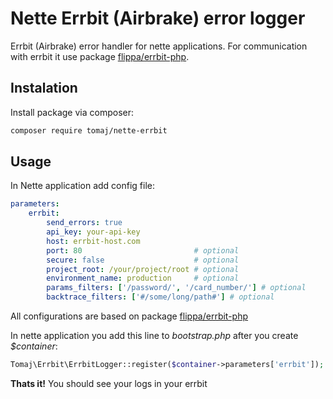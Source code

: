 Nette Errbit (Airbrake) error logger
===================================

Errbit (Airbrake) error handler for nette applications.
For communication with errbit it use package [flippa/errbit-php](https://github.com/flippa/errbit-php). 

Instalation
-----------

Install package via composer:

``` bash
composer require tomaj/nette-errbit
```

Usage
-----

In Nette application add config file:


``` yml
parameters:
	errbit:
		send_errors: true
		api_key: your-api-key
		host: errbit-host.com
		port: 80                         # optional
		secure: false                    # optional
		project_root: /your/project/root # optional
		environment_name: production     # optional
		params_filters: ['/password/', '/card_number/'] # optional
		backtrace_filters: ['#/some/long/path#'] # optional
```

All configurations are based on package [flippa/errbit-php](https://github.com/flippa/errbit-php)

In nette application you add this line to *bootstrap.php* after you create *$container*:

``` php
Tomaj\Errbit\ErrbitLogger::register($container->parameters['errbit']);
```

**Thats it!** You should see your logs in your errbit


